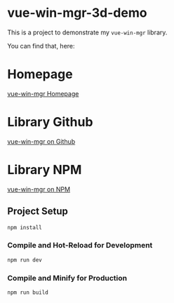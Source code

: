 # vue-win-mgr-3d-demo

This is a project to demonstrate my `vue-win-mgr` library.

You can find that, here:

# Homepage
[vue-win-mgr Homepage](https://orokro.github.io/Vue-Window-Manager/)

# Library Github
[vue-win-mgr on Github](https://github.com/orokro/Vue-Window-Manager)

# Library NPM
[vue-win-mgr on NPM](https://www.npmjs.com/package/vue-win-mgr)


## Project Setup

```sh
npm install
```

### Compile and Hot-Reload for Development

```sh
npm run dev
```

### Compile and Minify for Production

```sh
npm run build
```
